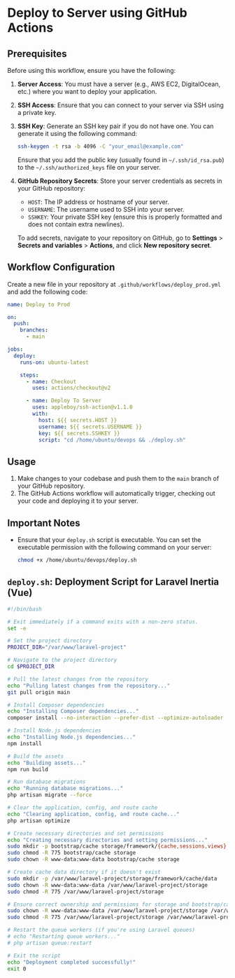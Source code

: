 # Deploy to Server using GitHub Actions

## Prerequisites

Before using this workflow, ensure you have the following:

1. **Server Access**: You must have a server (e.g., AWS EC2, DigitalOcean, etc.) where you want to deploy your application.

2. **SSH Access**: Ensure that you can connect to your server via SSH using a private key.

3. **SSH Key**: Generate an SSH key pair if you do not have one. You can generate it using the following command:

   ```bash
   ssh-keygen -t rsa -b 4096 -C "your_email@example.com"
   ```

   Ensure that you add the public key (usually found in `~/.ssh/id_rsa.pub`) to the `~/.ssh/authorized_keys` file on your server.

4. **GitHub Repository Secrets**: Store your server credentials as secrets in your GitHub repository:

   - `HOST`: The IP address or hostname of your server.
   - `USERNAME`: The username used to SSH into your server.
   - `SSHKEY`: Your private SSH key (ensure this is properly formatted and does not contain extra newlines).

   To add secrets, navigate to your repository on GitHub, go to **Settings** > **Secrets and variables** > **Actions**, and click **New repository secret**.

## Workflow Configuration

Create a new file in your repository at `.github/workflows/deploy_prod.yml` and add the following code:

```yaml
name: Deploy to Prod

on:
  push:
    branches:
      - main

jobs:
  deploy:
    runs-on: ubuntu-latest

    steps:
      - name: Checkout
        uses: actions/checkout@v2

      - name: Deploy To Server
        uses: appleboy/ssh-action@v1.1.0
        with:
          host: ${{ secrets.HOST }}
          username: ${{ secrets.USERNAME }}
          key: ${{ secrets.SSHKEY }}
          script: "cd /home/ubuntu/devops && ./deploy.sh"
```

## Usage

1. Make changes to your codebase and push them to the `main` branch of your GitHub repository.
2. The GitHub Actions workflow will automatically trigger, checking out your code and deploying it to your server.

## Important Notes

- Ensure that your `deploy.sh` script is executable. You can set the executable permission with the following command on your server:
  ```bash
  chmod +x /home/ubuntu/devops/deploy.sh
  ```

## `deploy.sh`: Deployment Script for Laravel Inertia (Vue)

```sh
#!/bin/bash

# Exit immediately if a command exits with a non-zero status.
set -e

# Set the project directory
PROJECT_DIR="/var/www/laravel-project"

# Navigate to the project directory
cd $PROJECT_DIR

# Pull the latest changes from the repository
echo "Pulling latest changes from the repository..."
git pull origin main

# Install Composer dependencies
echo "Installing Composer dependencies..."
composer install --no-interaction --prefer-dist --optimize-autoloader

# Install Node.js dependencies
echo "Installing Node.js dependencies..."
npm install

# Build the assets
echo "Building assets..."
npm run build

# Run database migrations
echo "Running database migrations..."
php artisan migrate --force

# Clear the application, config, and route cache
echo "Clearing application, config, and route cache..."
php artisan optimize

# Create necessary directories and set permissions
echo "Creating necessary directories and setting permissions..."
sudo mkdir -p bootstrap/cache storage/framework/{cache,sessions,views}
sudo chmod -R 775 bootstrap/cache storage
sudo chown -R www-data:www-data bootstrap/cache storage

# Create cache data directory if it doesn't exist
sudo mkdir -p /var/www/laravel-project/storage/framework/cache/data
sudo chown -R www-data:www-data /var/www/laravel-project/storage
sudo chmod -R 775 /var/www/laravel-project/storage

# Ensure correct ownership and permissions for storage and bootstrap/cache
sudo chown -R www-data:www-data /var/www/laravel-project/storage /var/www/laravel-project/bootstrap/cache
sudo chmod -R 775 /var/www/laravel-project/storage /var/www/laravel-project/bootstrap/cache

# Restart the queue workers (if you're using Laravel queues)
# echo "Restarting queue workers..."
# php artisan queue:restart

# Exit the script
echo "Deployment completed successfully!"
exit 0

```
